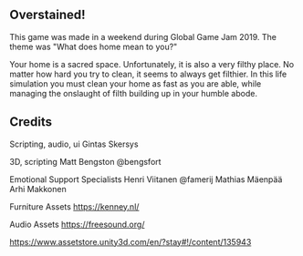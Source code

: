 ## Overstained!

This game was made in a weekend during Global Game Jam 2019. The theme was "What does home mean to you?"

Your home is a sacred space. Unfortunately, it is also a very filthy place. No matter how hard you try to clean, it seems to always get filthier. In this life simulation you must clean your home as fast as you are able, while managing the onslaught of filth building up in your humble abode.

## Credits
Scripting, audio, ui
Gintas Skersys

3D, scripting
Matt Bengston @bengsfort

Emotional Support Specialists
Henri Viitanen @famerij
Mathias Mäenpää
Arhi Makkonen

Furniture Assets
https://kenney.nl/

Audio Assets
https://freesound.org/

https://www.assetstore.unity3d.com/en/?stay#!/content/135943
